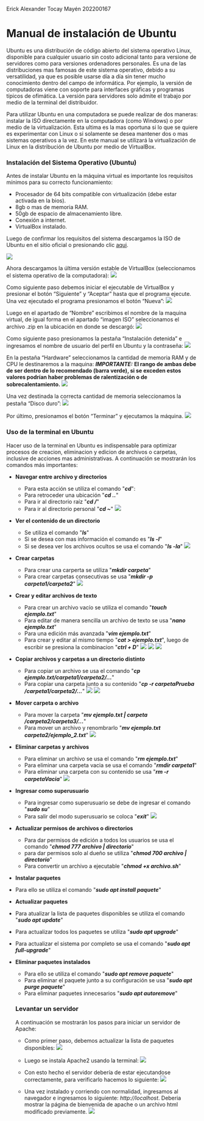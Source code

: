 Erick Alexander Tocay Mayén
202200167

# Manual de instalación de Ubuntu
Ubuntu es una distribución de código abierto del sistema operativo Linux, disponible para cualquier usuario sin costo adicional tanto para versione de servidores como para versiones ordenadores personales.
Es una de las distribuciones mas famosas de este sistema operativo, debido a su versatilidad, ya que es posible usarse día a día sin tener mucho conocimiento dentro del campo de informática.  Por ejemplo, la versión de computadoras viene con soporte para interfaces gráficas y programas típicos de ofimática. La versión para servidores solo admite el trabajo por medio de la terminal del distribuidor.

Para utilizar Ubuntu en una computadora se puede realizar de dos maneras: instalar la ISO directamente en la computadora (como Windows) o por medio de la virtualización. Esta ultima es la mas oportuna si lo que se quiere es experimentar con Linux o si solamente se desea mantener dos o mas sistemas operativos a la vez. En este manual se utilizará la virtualización de Linux en la distribución de Ubuntu por medio de VirtualBox. 

### Instalación del Sistema Operativo (Ubuntu)
Antes de instalar Ubuntu en la máquina virtual es importante los requisitos mínimos para su correcto funcionamiento: 
*	Procesador de 64 bits compatible con virtualización (debe estar activada en la bios).
*	8gb o mas de memoria RAM.
*	50gb de espacio de almacenamiento libre. 
*	Conexión a internet. 
*	VirtualBox instalado. 

Luego de confirmar los requisitos del sistema descargamos la ISO de Ubuntu en el sitio oficial o presionando clic [aqui](https://ubuntu.com/download). 

![](imagenes/1.png)

Ahora descargamos la última versión estable de VirtualBox (seleccionamos el sistema operativo de la computadora): 
![](Imagenes/2.png)

Como siguiente paso debemos iniciar el ejecutable de VirtualBox y presionar el botón “Siguiente” y “Aceptar” hasta que el programa ejecute. Una vez ejecutado el programa presionamos el botón “Nueva”:
![](Imagenes/3.png)

Luego en el apartado de “Nombre” escribimos el nombre de la maquina virtual, de igual forma en el apartado “imagen ISO” seleccionamos el archivo .zip en la ubicación en donde se descargó:
![](Imagenes/4.png)

Como siguiente paso presionamos la pestaña “Instalación detenida” e ingresamos el nombre de usuario del perfil en Ubuntu y la contraseña: 
![](Imagenes/5.png)

En la pestaña “Hardware” seleccionamos la cantidad de memoria RAM y de CPU le destinaremos a la maquina: 
***IMPORTANTE:*** **El rango de ambas debe de ser dentro de lo recomendado (barra verde), si se exceden estos valores podrían haber problemas de ralentización o de sobrecalentamiento.** 
![](Imagenes/6.png)

Una vez destinada la correcta cantidad de memoria seleccionamos la pestaña “Disco duro”:
![](Imagenes/7.png)

Por último, presionamos el botón “Terminar” y ejecutamos la máquina.
![](Imagenes/8.png)

### Uso de la terminal en Ubuntu
Hacer uso de la terminal en Ubuntu es indispensable para optimizar procesos de creacion, eliminacion y edicion de archivos o carpetas, inclusive de acciones mas administrativas. A continuación se mostrarán los comandos más importantes: 

* **Navegar entre archivo y directorios**
    * Para esta acción se utiliza el comando "***cd***":
    * Para retroceder una ubicación "***cd ..***"
    * Para ir al directorio raíz "***cd /***"
    * Para ir al directorio personal "***cd ~***"
![](Imagenes/cd.png)

* **Ver el contenido de un directorio**
    * Se utiliza el comando "***ls***"
    * Si se desea con mas información el comando es "***ls -l***"
    * Si se desea ver los archivos ocultos se usa el comando "***ls -la***"
![](Imagenes/ls.png)

*  **Crear carpetas**
    * Para crear una carperta se utiliza "***mkdir carpeta***"
    * Para crear carpetas consecutivas se usa "***mkdir -p carpeta1/carpeta2***"
![](Imagenes/´mkdir.png)

* **Crear y editar archivos de texto**
    * Para crear un archivo vacío se utiliza el comando "***touch ejemplo.txt***"
    * Para editar de manera sencilla un archivo de texto se usa "***nano ejemplo.txt***"
    * Para una edición más avanzada "***vim ejemplo.txt***"
    * Para crear y editar al mismo tiempo "***cat > ejemplo.txt***", luego de       escribir se presiona la combinacion "***ctrl + D***"
![](Imagenes/nano.png)
![](Imagenes/vim.png)
![](Imagenes/vim2.png)

* **Copiar archivos y carpetas a un directorio distinto**
    * Para copiar un archivo se usa el comando "***cp ejemplo.txt/carpeta1/carpeta2/...***"
    * Para copiar una carpeta junto a su contenido "***cp -r carpetaPrueba /carpeta1/carpeta2/...***"
![](Imagenes/cp1.png)
![](Imagenes/cp2.png)

* **Mover carpeta o archivo**
    * Para mover la carpeta "***mv ejemplo.txt | carpeta  /carpeta2/carpeta3/...***"
    * Para mover un archivo y renombrarlo "***mv ejemplo.txt carpeta2/ejemplo_2.txt***"
![](Imagenes/mv.png)

* **Eliminar carpetas y archivos**
    * Para eliminar un archivo se usa el comando "***rm ejemplo.txt***"
    * Para eliminar una carpeta vacia se usa el comando "***rmdir carpeta1***"
    * Para eliminar una carpeta con su contenido se usa "***rm -r carpetaVacia***"
![](Imagenes/rm.png)

* **Ingresar como superusuario**
    * Para ingresar como superusuario se debe de ingresar el comando "***sudo su***"
    * Para salir del modo superusuario se coloca "***exit***"
![](Imagenes/su.png)

* **Actualizar permisos de archivos o directorios**
    * Para dar permisos de edición a todos los usuarios se usa el comando  "***chmod 777 archivo | directorio***"
    * para dar permisos solo al dueño se utiliza "***chmod 700 archivo | directorio***"
    * Para convertir un archivo a ejecutable "***chmod +x archivo.sh***"

* **Instalar paquetes**
 * Para ello se utiliza el comando "***sudo apt install paquete***"

* **Actualizar paquetes**
 * Para atualizar la lista de paquetes disponibles se utiliza el comando "***sudo apt update***"
 * Para actualizar todos los paquetes se utiliza "***sudo apt upgrade***"
 * Para actualizar el sistema por completo se usa el comando "***sudo apt full-upgrade***"

 * **Eliminar paquetes instalados**
    * Para ello se utiliza el comando "***sudo apt remove paquete***"
    * Para eliminar el paquete junto a su configuración se usa "***sudo apt purge paquete***"
    * Para eliminar paquetes innecesarios "***sudo apt autoremove***"

    ### Levantar un servidor 
    A continuación se mostrarán los pasos para iniciar un servidor de Apache: 

    * Como primer paso, debemos actualizar la lista de paquetes disponibles: 
    ![](Imagenes/update.png)

    * Luego se instala Apache2 usando la terminal: 
    ![](Imagenes/install_apache2.png)

    * Con esto hecho el servidor debería de estar ejecutandose correctamente, para verificarlo hacemos lo siguiente: 
    ![](Imagenes/verify_apache2.png)

    * Una vez instalado y corriendo con normalidad, ingresamos al navegador e ingresamos lo siguiente: *http://localhost*. Deberia mostrar la página de bienvenida de apache o un archivo html modificado previamente.
    ![](Imagenes/homepage.png)